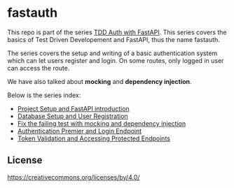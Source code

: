 # fastauth

This repo is part of the series [TDD Auth with FastAPI](https://santoshk.dev/series/tdd-auth-with-fastapi/). This series covers the basics of Test Driven Developement and FastAPI, thus the name fastauth.

The series covers the setup and writing of a basic authentication system which can let users register and login. On some routes, only logged in user can access the route.

We have also talked about **mocking** and **dependency injection**. 

Below is the series index:

* [Project Setup and FastAPI introduction](https://santoshk.dev//posts/2021/tdd-approach-to-creating-an-authentication-system-with-fastapi-part-1/)
* [Database Setup and User Registration](https://santoshk.dev//posts/2021/tdd-approach-to-create-an-authentication-system-with-fastapi-part-2/)
* [Fix the failing test with mocking and dependency injection](https://santoshk.dev/posts/2021/tdd-approach-to-create-an-authentication-system-with-fastapi-part-3/)
* [Authentication Premier and Login Endpoint](https://santoshk.dev/posts/2022/tdd-approach-to-create-an-authentication-system-with-fastapi-part-4/)
* [Token Validation and Accessing Protected Endpoints](https://santoshk.dev/posts/2022/tdd-approach-to-create-an-authentication-system-with-fastapi-part-5/)


## License 

<https://creativecommons.org/licenses/by/4.0/>
